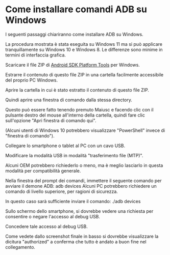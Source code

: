 <h1>Come installare comandi ADB su Windows</h1>

I seguenti passaggi chiariranno come installare ADB su Windows.

La procedura mostrata è stata eseguita su Windows 11 ma si può applicare tranquillamente su Windows 10 e Windows 8. Le differenze sono minime in termini di interfaccia grafica.

Scaricare il file ZIP di [Android SDK Platform Tools](https://dl.google.com/android/repository/platform-tools-latest-windows.zip) per Windows.

Estrarre il contenuto di questo file ZIP in una cartella facilmente accessibile del proprio PC Windows.

Aprire la cartella in cui è stato estratto il contenuto di questo file ZIP.

Quindi aprire una finestra di comando dalla stessa directory.

Questo può essere fatto tenendo premuto Maiusc e facendo clic con il pulsante destro del mouse all'interno della cartella, quindi fare clic sull'opzione "Apri finestra di comando qui".

(Alcuni utenti di Windows 10 potrebbero visualizzare "PowerShell" invece di "finestra di comando").

Collegare lo smartphone o tablet al PC con un cavo USB.

Modificare la modalità USB in modalità "trasferimento file (MTP)".

Alcuni OEM potrebbero richiederlo o meno, ma è meglio lasciarlo in questa modalità per compatibilità generale.

Nella finestra del prompt dei comandi, immettere il seguente comando per avviare il demone ADB: adb devices
Alcuni PC potrebbero richiedere un comando di livello superiore, per ragioni di sicurezza.

In questo caso sarà sufficiente inviare il comando: ./adb devices

Sullo schermo dello smartphone, si dovrebbe vedere una richiesta per consentire o negare l'accesso al debug USB.

Concedere tale accesso al debug USB.

Come vedete dallo screenshot finale in basso si dovrebbe visualizzare la dicitura "authorized" a conferma che tutto è andato a buon fine nel collegamento.

